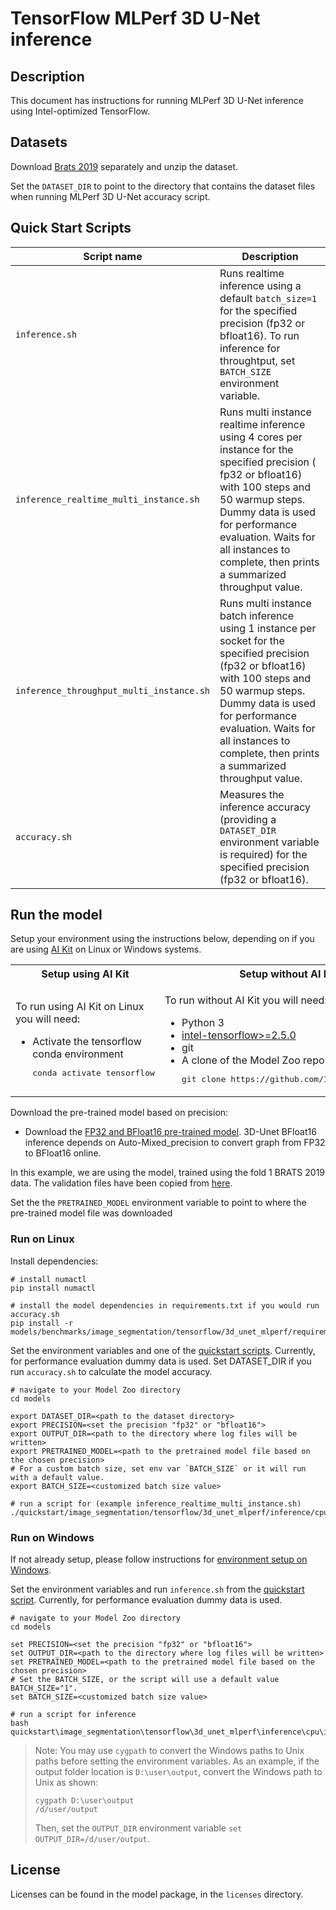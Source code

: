 <!--- 0. Title -->
# TensorFlow MLPerf 3D U-Net inference

<!-- 10. Description -->
## Description

This document has instructions for running MLPerf 3D U-Net inference using
Intel-optimized TensorFlow.

<!--- 30. Datasets -->
## Datasets

Download [Brats 2019](https://www.med.upenn.edu/cbica/brats2019/data.html) separately and unzip the dataset.

Set the `DATASET_DIR` to point to the directory that contains the dataset files when running MLPerf 3D U-Net accuracy script.

<!--- 40. Quick Start Scripts -->
## Quick Start Scripts

| Script name | Description |
|-------------|-------------|
| `inference.sh` | Runs realtime inference using a default `batch_size=1` for the specified precision (fp32 or bfloat16). To run inference for throughtput, set `BATCH_SIZE` environment variable. |
| `inference_realtime_multi_instance.sh` | Runs multi instance realtime inference using 4 cores per instance for the specified precision ( fp32 or bfloat16) with 100 steps and 50 warmup steps. Dummy data is used for performance evaluation. Waits for all instances to complete, then prints a summarized throughput value. |
| `inference_throughput_multi_instance.sh` | Runs multi instance batch inference using 1 instance per socket for the specified precision (fp32 or bfloat16) with 100 steps and 50 warmup steps. Dummy data is used for performance evaluation. Waits for all instances to complete, then prints a summarized throughput value. |
| `accuracy.sh` | Measures the inference accuracy (providing a `DATASET_DIR` environment variable is required) for the specified precision (fp32 or bfloat16). |

<!--- 50. AI Kit -->
## Run the model

Setup your environment using the instructions below, depending on if you are
using [AI Kit](/docs/general/tensorflow/AIKit.md) on Linux or Windows systems.

<table>
  <tr>
    <th>Setup using AI Kit</th>
    <th>Setup without AI Kit</th>
  </tr>
  <tr>
    <td>
      <p>To run using AI Kit on Linux you will need:</p>
      <ul>
        <li>Activate the tensorflow conda environment
        <pre>conda activate tensorflow</pre>
      </ul>
    </td>
    <td>
      <p>To run without AI Kit you will need:</p>
      <ul>
        <li>Python 3
        <li><a href="https://pypi.org/project/intel-tensorflow/">intel-tensorflow>=2.5.0</a>
        <li>git
        <li>A clone of the Model Zoo repo<br />
        <pre>git clone https://github.com/IntelAI/models.git</pre>
      </ul>
    </td>
  </tr>
</table>

Download the pre-trained model based on precision:
* Download the [FP32 and BFloat16 pre-trained model](https://storage.googleapis.com/intel-optimized-tensorflow/models/v2_7_0/3dunet_dynamic_ndhwc.pb). 3D-Unet BFloat16 inference depends on Auto-Mixed_precision to convert graph from FP32 to BFloat16 online.

In this example, we are using the model, trained using the fold 1 BRATS 2019 data.
The validation files have been copied from [here](https://github.com/mlcommons/inference/tree/r0.7/vision/medical_imaging/3d-unet/folds).

Set the the `PRETRAINED_MODEL` environment variable to point to where the pre-trained model file was downloaded

### Run on Linux
Install dependencies:
```
# install numactl
pip install numactl

# install the model dependencies in requirements.txt if you would run accuracy.sh
pip install -r models/benchmarks/image_segmentation/tensorflow/3d_unet_mlperf/requirements.txt
```

Set the environment variables and one of the
[quickstart scripts](#quick-start-scripts). Currently, for performance evaluation dummy data is used.
Set DATASET_DIR if you run `accuracy.sh` to calculate the model accuracy.

```
# navigate to your Model Zoo directory
cd models

export DATASET_DIR=<path to the dataset directory>
export PRECISION=<set the precision "fp32" or "bfloat16">
export OUTPUT_DIR=<path to the directory where log files will be written>
export PRETRAINED_MODEL=<path to the pretrained model file based on the chosen precision>
# For a custom batch size, set env var `BATCH_SIZE` or it will run with a default value.
export BATCH_SIZE=<customized batch size value>

# run a script for (example inference_realtime_multi_instance.sh)
./quickstart/image_segmentation/tensorflow/3d_unet_mlperf/inference/cpu/inference_realtime_multi_instance.sh
```

### Run on Windows
If not already setup, please follow instructions for [environment setup on Windows](/docs/general/Windows.md).

Set the environment variables and run `inference.sh` from the
[quickstart script](#quick-start-scripts). Currently, for performance evaluation dummy data is used.
```
# navigate to your Model Zoo directory
cd models

set PRECISION=<set the precision "fp32" or "bfloat16">
set OUTPUT_DIR=<path to the directory where log files will be written>
set PRETRAINED_MODEL=<path to the pretrained model file based on the chosen precision>
# Set the BATCH_SIZE, or the script will use a default value BATCH_SIZE="1".
set BATCH_SIZE=<customized batch size value>

# run a script for inference
bash quickstart\image_segmentation\tensorflow\3d_unet_mlperf\inference\cpu\inference.sh
```
> Note: You may use `cygpath` to convert the Windows paths to Unix paths before setting the environment variables.
As an example, if the output folder location is `D:\user\output`, convert the Windows path to Unix as shown:
> ```
> cygpath D:\user\output
> /d/user/output
>```
>Then, set the `OUTPUT_DIR` environment variable `set OUTPUT_DIR=/d/user/output`.

<!--- 80. License -->
## License

Licenses can be found in the model package, in the `licenses` directory.
